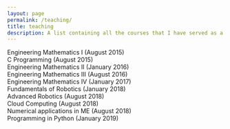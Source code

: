 ```yaml
---
layout: page
permalink: /teaching/
title: teaching
description: A list containing all the courses that I have served as a teaching assistant for during my undergraduation.
---
```

Engineering Mathematics I    (August 2015)  
C Programming     	     (August 2015)  
Engineering Mathematics II   (January 2016)  
Engineering Mathematics III  (August 2016)  
Engineering Mathematics IV   (January 2017)  
Fundamentals of Robotics     (January 2018)  
Advanced Robotics	     (August 2018)  
Cloud Computing 	     (August 2018)  
Numerical applications in ME (August 2018)  
Programming in Python	     (January 2019)

